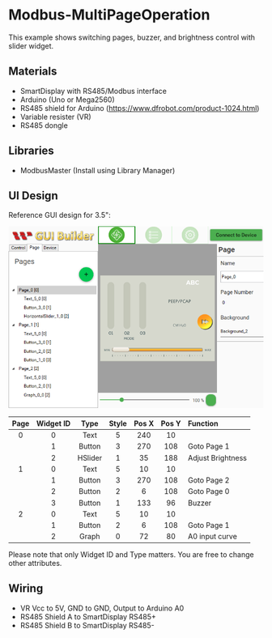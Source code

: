 # Modbus-MultiPageOperation
This example shows switching pages,  buzzer, and brightness control with slider widget.

## Materials
* SmartDisplay with RS485/Modbus interface
* Arduino (Uno or Mega2560)
* RS485 shield for Arduino (https://www.dfrobot.com/product-1024.html)
* Variable resister (VR)
* RS485 dongle

## Libraries
* ModbusMaster (Install using Library Manager)

## UI Design
Reference GUI design for 3.5":

![Layout](Images/Layout.png)

|Page|Widget ID |   Type  | Style |Pos X|Pos Y| Function          |
|:--:|:--------:|:-------:|:-----:|:---:|:---:|:------------------|
|  0 |     0    | Text    |   5   | 240 |  10 |                   |
|    |     1    | Button  |   3   | 270 | 108 | Goto Page 1       |
|    |     2    | HSlider |   1   |  35 | 188 | Adjust Brightness |
|  1 |     0    | Text    |   5   |  10 |  10 |                   |
|    |     1    | Button  |   3   | 270 | 108 | Goto Page 2       |
|    |     2    | Button  |   2   |   6 | 108 | Goto Page 0       |
|    |     3    | Button  |   1   | 133 |  96 | Buzzer            |
|  2 |     0    | Text    |   5   |  10 |  10 |                   |
|    |     1    | Button  |   2   |   6 | 108 | Goto Page 1       |
|    |     2    | Graph   |   0   |  72 |  80 | A0 input curve    |

Please note that only Widget ID and Type matters. You are free to change other attributes.

## Wiring
* VR Vcc to 5V, GND to GND, Output to Arduino A0
* RS485 Shield A to SmartDisplay RS485+
* RS485 Shield B to SmartDisplay RS485-
